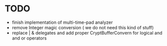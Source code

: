 # TODO
* finish implementation of multi-time-pad analyzer
* remove Integer magic conversion ( we do not need this kind of stuff)
* replace | & delegates and add proper CryptBufferConvern for logical and and or operators
